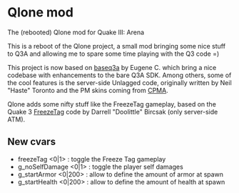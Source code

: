 # Qlone mod
The (rebooted) Qlone mod for Quake III: Arena

This is a reboot of the Qlone project, a small mod bringing some nice stuff to Q3A and allowing me to spare some time playing with the Q3 code =)

This project is now based on [baseq3a](https://github.com/ec-/baseq3a) by Eugene C. which bring a nice codebase with enhancements to the bare Q3A SDK. Among others, some of the cool features is the server-side Unlagged code, originally written by Neil "Haste" Toronto and the PM skins coming from [CPMA](https://playmorepromode.com/).

Qlone adds some nifty stuff like the FreezeTag gameplay, based on the Quake 3 [FreezeTag](https://github.com/dbircsak/freeze-tag) code by Darrell "Doolittle" Bircsak (only server-side ATM).

## New cvars

* freezeTag <0|1> : toggle the Freeze Tag gameplay
* g_noSelfDamage <0|1> : toggle the player self damages
* g_startArmor <0|200> : allow to define the amount of armor at spawn
* g_startHealth <0|200> : allow to define the amount of health at spawn
